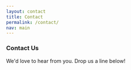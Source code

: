 ```yaml
---
layout: contact
title: Contact
permalink: /contact/
nav: main
---
```


### Contact Us

We'd love to hear from you. Drop us a line below!